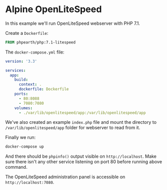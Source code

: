 # Alpine OpenLiteSpeed

In this example we'll run OpenLiteSpeed webserver with PHP 7.1.

Create a `Dockerfile`:

```Dockerfile
FROM phpearth/php:7.1-litespeed
```

The `docker-compose.yml` file:

```yml
version: '3.3'

services:
  app:
    build:
      context: .
      dockerfile: Dockerfile
    ports:
      - 80:8088
      - 7080:7080
    volumes:
      - ./var/lib/openlitespeed/app:/var/lib/openlitespeed/app
```

We've also created an example `index.php` file and mount the directory to `/var/lib/openlitespeed/app`
folder for webserver to read from it.

Finally we run:

```bash
docker-compose up
```

And there should be `phpinfo()` output visible on `http://localhost`. Make sure
there isn't any other service listening on port 80 before running above command.

The OpenLiteSpeed administration panel is accessible on `http://localhost:7080`.

